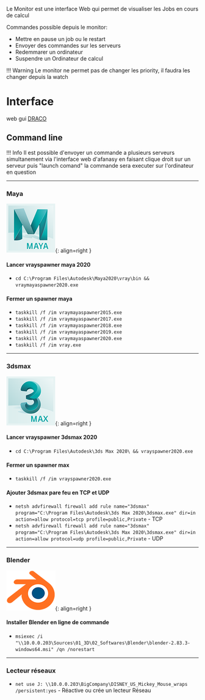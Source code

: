 Le Monitor est une interface Web qui permet de visualiser les Jobs en cours de calcul

Commandes possible depuis le monitor:
* Mettre en pause un job ou le restart 
* Envoyer des commandes sur les serveurs 
* Redemmarer un ordinateur
* Suspendre un Ordinateur de calcul

!!! Warning
	Le monitor ne permet pas de changer les priority, il faudra les changer depuis la watch

# Interface

web gui [DRACO](https://github.com/Arubinu/Draco-CGRU)


## Command line

!!! Info
	Il est possible d'envoyer un commande a plusieurs serveurs simultanement
	via l'interface web d'afanasy en faisant clique droit sur un serveur 
	puis "launch comand" la commande sera executer sur l'ordinateur en question

***

### Maya
![Maya](img/Software_icon/maya.png){: align=right }
#### Lancer vrayspawner maya 2020
* `cd C:\Program Files\Autodesk\Maya2020\vray\bin && vraymayaspawner2020.exe`

#### Fermer un spawner maya
* `taskkill /f /im vraymayaspawner2015.exe`
* `taskkill /f /im vraymayaspawner2017.exe`
* `taskkill /f /im vraymayaspawner2018.exe`
* `taskkill /f /im vraymayaspawner2019.exe`
* `taskkill /f /im vraymayaspawner2020.exe`
* `taskkill /f /im vray.exe`

***

### 3dsmax
![3dsmax](img/Software_icon/3dsmax.png){: align=right }
#### Lancer vrayspawner 3dsmax 2020
* `cd C:\Program Files\Autodesk\3ds Max 2020\ && vrayspawner2020.exe`

#### Fermer un spawner max
* `taskkill /f /im vrayspawner2020.exe`

#### Ajouter 3dsmax pare feu en TCP et UDP
* `netsh advfirewall firewall add rule name="3dsmax" program="C:\Program Files\Autodesk\3ds Max 2020\3dsmax.exe" dir=in action=allow protocol=tcp profile=public,Private` - TCP
* `netsh advfirewall firewall add rule name="3dsmax" program="C:\Program Files\Autodesk\3ds Max 2020\3dsmax.exe" dir=in action=allow protocol=udp profile=public,Private` - UDP

***

### Blender
![Blender](img/Software_icon/blender.png){: align=right }
#### Installer Blender en ligne de commande
* `msiexec /i "\\10.0.0.203\Sources\01_3D\02_Softwares\Blender\blender-2.83.3-windows64.msi" /qn /norestart`

***

### Lecteur réseaux

* `net use J: \\10.0.0.203\BigCompany\DISNEY_US_Mickey_Mouse_wraps /persistent:yes` - Réactive ou crée un lecteur Réseau 